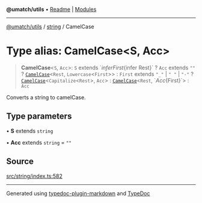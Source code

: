 **@umatch/utils** • [Readme](../../index.md) \| [Modules](../../modules.md)

***

[@umatch/utils](../../modules.md) / [string](../index.md) / CamelCase

# Type alias: CamelCase\<S, Acc\>

> **CamelCase**\<`S`, `Acc`\>: `S` extends \`${infer First}${infer Rest}\` ? `Acc` extends `""` ? [`CamelCase`](CamelCase.md)\<`Rest`, `Lowercase`\<`First`\>\> : `First` extends `"_"` \| `" "` \| `"-"` ? [`CamelCase`](CamelCase.md)\<`Capitalize`\<`Rest`\>, `Acc`\> : [`CamelCase`](CamelCase.md)\<`Rest`, \`${Acc}${First}\`\> : `Acc`

Converts a string to camelCase.

## Type parameters

• **S** extends `string`

• **Acc** extends `string` = `""`

## Source

[src/string/index.ts:582](https://github.com/umatch-oficial/utils/blob/ed8915b/src/string/index.ts#L582)

***

Generated using [typedoc-plugin-markdown](https://www.npmjs.com/package/typedoc-plugin-markdown) and [TypeDoc](https://typedoc.org/)
